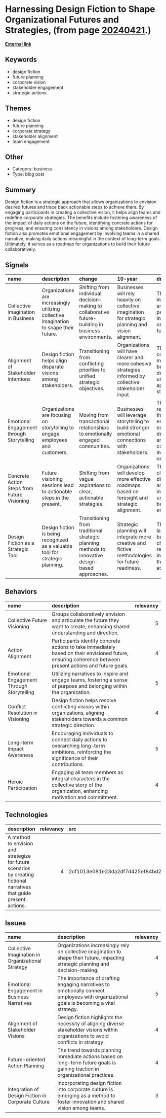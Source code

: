 # __Harnessing Design Fiction to Shape Organizational Futures and Strategies__, (from page [20240421](https://kghosh.substack.com/p/20240421).)

__[External link](https://liut.me/design-fiction)__



## Keywords

* design fiction
* future planning
* corporate vision
* stakeholder engagement
* strategic actions

## Themes

* design fiction
* future planning
* corporate strategy
* stakeholder alignment
* team engagement

## Other

* Category: business
* Type: blog post

## Summary

Design fiction is a strategic approach that allows organizations to envision desired futures and trace back actionable steps to achieve them. By engaging participants in creating a collective vision, it helps align teams and redefine corporate strategies. The benefits include fostering awareness of the impact of daily actions on the future, identifying concrete actions for progress, and ensuring consistency in visions among stakeholders. Design fiction also promotes emotional engagement by involving teams in a shared narrative, making daily actions meaningful in the context of long-term goals. Ultimately, it serves as a roadmap for organizations to build their future collaboratively.

## Signals

| name                                        | description                                                                            | change                                                                                              | 10-year                                                                                                | driving-force                                                                                |   relevancy |
|:--------------------------------------------|:---------------------------------------------------------------------------------------|:----------------------------------------------------------------------------------------------------|:-------------------------------------------------------------------------------------------------------|:---------------------------------------------------------------------------------------------|------------:|
| Collective Imagination in Business          | Organizations are increasingly utilizing collective imagination to shape their future. | Shifting from individual decision-making to collaborative future-building in business environments. | Businesses will rely heavily on collective imagination for strategic planning and vision alignment.    | The need for inclusivity and diverse perspectives in shaping organizational futures.         |           4 |
| Alignment of Stakeholder Intentions         | Design fiction helps align disparate visions among stakeholders.                       | Transitioning from conflicting priorities to unified strategic objectives.                          | Organizations will have clearer and more cohesive strategies informed by collective stakeholder input. | The complexity of modern businesses demands a unified approach to strategy.                  |           5 |
| Emotional Engagement through Storytelling   | Organizations are focusing on storytelling to engage employees and customers.          | Moving from transactional relationships to emotionally engaged communities.                         | Businesses will leverage storytelling to build stronger emotional connections with stakeholders.       | The recognition that emotional engagement drives loyalty and commitment in organizations.    |           4 |
| Concrete Action Steps from Future Visioning | Future visioning sessions lead to actionable steps in the present.                     | Shifting from vague aspirations to clear, actionable strategies.                                    | Organizations will develop more effective roadmaps based on foresight and strategic alignment.         | The need for clarity and direction in an increasingly uncertain business environment.        |           4 |
| Design Fiction as a Strategic Tool          | Design fiction is being recognized as a valuable tool for strategic planning.          | Transitioning from traditional strategic planning methods to innovative design-based approaches.    | Strategic planning will integrate more creative and fictive methodologies for future readiness.        | The evolving landscape of business challenges requires innovative thinking and adaptability. |           5 |

## Behaviors

| name                                      | description                                                                                                                                               |   relevancy |
|:------------------------------------------|:----------------------------------------------------------------------------------------------------------------------------------------------------------|------------:|
| Collective Future Visioning               | Groups collaboratively envision and articulate the future they want to create, enhancing shared understanding and direction.                              |           5 |
| Action Alignment                          | Participants identify concrete actions to take immediately based on their envisioned future, ensuring coherence between present actions and future goals. |           4 |
| Emotional Engagement Through Storytelling | Utilizing narratives to inspire and engage teams, fostering a sense of purpose and belonging within the organization.                                     |           5 |
| Conflict Resolution in Visioning          | Design fiction helps resolve conflicting visions within organizations, aligning stakeholders towards a common strategic direction.                        |           4 |
| Long-term Impact Awareness                | Encouraging individuals to connect daily actions to overarching long-term ambitions, reinforcing the significance of their contributions.                 |           5 |
| Heroic Participation                      | Engaging all team members as integral characters in the collective story of the organization, enhancing motivation and commitment.                        |           4 |

## Technologies

| description                                                                                                           |   relevancy | src                              |
|:----------------------------------------------------------------------------------------------------------------------|------------:|:---------------------------------|
| A method to envision and strategize for future scenarios by creating fictional narratives that guide present actions. |           4 | 2cf1013e081e23da2df7d425ef84bd2a |

## Issues

| name                                               | description                                                                                                                             |   relevancy |
|:---------------------------------------------------|:----------------------------------------------------------------------------------------------------------------------------------------|------------:|
| Collective Imagination in Organizational Strategy  | Organizations increasingly rely on collective imagination to shape their future, impacting strategic planning and decision-making.      |           4 |
| Emotional Engagement in Business Narratives        | The importance of crafting engaging narratives to emotionally connect employees with organizational goals is becoming a vital strategy. |           5 |
| Alignment of Stakeholder Visions                   | Design fiction highlights the necessity of aligning diverse stakeholder visions within organizations to avoid conflicts in strategy.    |           4 |
| Future-oriented Action Planning                    | The trend towards planning immediate actions based on long-term future goals is gaining traction in organizational practices.           |           4 |
| Integration of Design Fiction in Corporate Culture | Incorporating design fiction into corporate culture is emerging as a method to foster innovation and shared vision among teams.         |           3 |